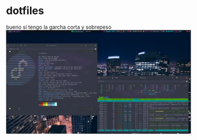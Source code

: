 # dotfiles
bueno si tengo la garcha corta y sobrepeso
![Interfaz de usuario](https://github.com/albrinBuzz/dotfiles/blob/main/assets/desktop.png)

